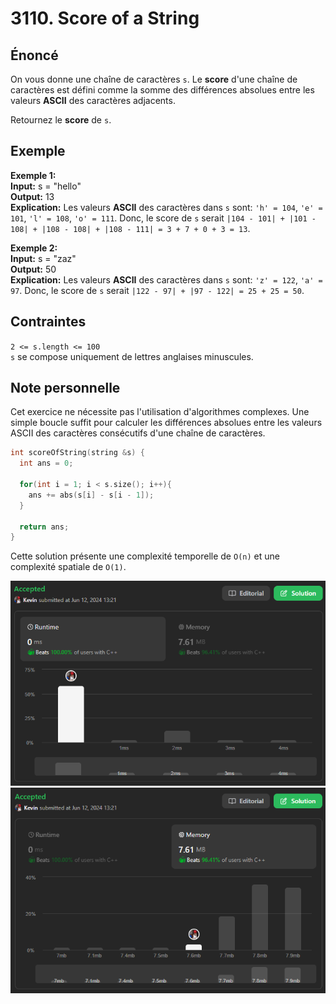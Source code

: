 # 3110. Score of a String

## Énoncé

On vous donne une chaîne de caractères `s`. Le **score** d'une chaîne de caractères est défini comme la somme des différences absolues entre les valeurs **ASCII** des caractères adjacents.

Retournez le **score** de `s`.

## Exemple

**Exemple 1:**  
**Input:** s = "hello"  
**Output:** 13  
**Explication:** Les valeurs **ASCII** des caractères dans `s` sont: `'h' = 104`, `'e' = 101`, `'l' = 108`, `'o' = 111`. Donc, le score de `s` serait `|104 - 101| + |101 - 108| + |108 - 108| + |108 - 111| = 3 + 7 + 0 + 3 = 13`.

**Exemple 2:**  
**Input:** s = "zaz"  
**Output:** 50  
**Explication:** Les valeurs **ASCII** des caractères dans `s` sont: `'z' = 122`, `'a' = 97`. Donc, le score de `s` serait `|122 - 97| + |97 - 122| = 25 + 25 = 50`.

## Contraintes

`2 <= s.length <= 100`  
`s` se compose uniquement de lettres anglaises minuscules.

## Note personnelle

Cet exercice ne nécessite pas l'utilisation d'algorithmes complexes. Une simple boucle suffit pour calculer les différences absolues entre les valeurs ASCII des caractères consécutifs d'une chaîne de caractères.

```cpp
int scoreOfString(string &s) {
  int ans = 0;

  for(int i = 1; i < s.size(); i++){
    ans += abs(s[i] - s[i - 1]);
  }

  return ans;
}
```

Cette solution présente une complexité temporelle de `O(n)` et une complexité spatiale de `O(1)`.

<img src="./imgs/runtime.png"/>
<img src="./imgs/memory.png"/>
